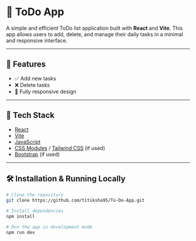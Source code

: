 # 📝 ToDo App

A simple and efficient ToDo list application built with **React** and **Vite**. This app allows users to add, delete, and manage their daily tasks in a minimal and responsive interface.

---

## 🚀 Features

- ✅ Add new tasks
- ❌ Delete tasks
- 📱 Fully responsive design

---

## 🔧 Tech Stack

- [React](https://reactjs.org/)
- [Vite](https://vitejs.dev/)
- [JavaScript](https://developer.mozilla.org/en-US/docs/Web/JavaScript)
- [CSS Modules](https://github.com/css-modules/css-modules) / [Tailwind CSS](https://tailwindcss.com/) (if used)
- [Bootstrap](https://getbootstrap.com/) (if used)

---

## 🛠️ Installation & Running Locally

```bash
# Clone the repository
git clone https://github.com/titiksha95/To-Do-App.git

# Install dependencies
npm install

# Run the app in development mode
npm run dev
```
